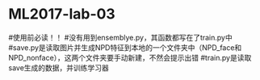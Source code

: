 # ML2017-lab-03

#使用前必读！！
#没有用到ensemblye.py，其函数都写在了train.py中
#save.py是读取图片并生成NPD特征到本地的一个文件夹中（NPD_face和NPD_nonface），这两个文件夹要手动新建，不然会提示出错
#train.py是读取save生成的数据，并训练学习器
